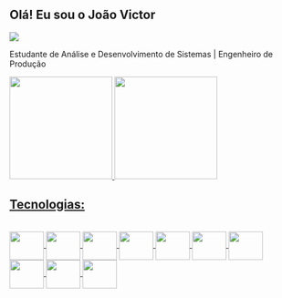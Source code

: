 ## Olá! Eu sou o João Victor
<div> 
  <a href="https://www.linkedin.com/in/joao-victor-dias-nascimento" target="_blank"><img src="https://img.shields.io/badge/-LinkedIn-%230077B5?style=for-the-   badge&logo=linkedin&logoColor=white" target="_blank"></a> 
 
</div>

Estudante de Análise e Desenvolvimento de Sistemas | Engenheiro de Produção


<div>
  <a href="https://github.com/JOAO-VICTOR-DIAS">
  <img height="180em" src="https://github-readme-stats.vercel.app/api?username=JOAO-VICTOR-DIAS&show_icons=true&theme=dark&include_all_commits=true&count_private=true"/>
  <img height="180em" src="https://github-readme-stats.vercel.app/api/top-langs/?username=JOAO-VICTOR-DIAS&layout=compact&langs_count=7&theme=dark"/>
</div>
  
## Tecnologias:
  
<div style="display: inline_block"><br>
  <img align="center" height="50" width="60" src="https://cdn.jsdelivr.net/gh/devicons/devicon/icons/html5/html5-original.svg" />
  <img align="center" height="50" width="60" src="https://cdn.jsdelivr.net/gh/devicons/devicon/icons/css3/css3-original.svg" />
  <img align="center" height="50" width="60" src="https://cdn.jsdelivr.net/gh/devicons/devicon/icons/javascript/javascript-original.svg" />
  <img align="center" height="50" width="60" src="https://cdn.jsdelivr.net/gh/devicons/devicon/icons/csharp/csharp-original.svg" />
  <img align="center" height="50" width="60" src="https://cdn.jsdelivr.net/gh/devicons/devicon/icons/dot-net/dot-net-original-wordmark.svg" />
  <img align="center" height="50" width="60" src="https://cdn.jsdelivr.net/gh/devicons/devicon/icons/react/react-original.svg" />
  <img align="center" height="50" width="60" src="https://cdn.jsdelivr.net/gh/devicons/devicon/icons/bootstrap/bootstrap-original.svg" />
  <img align="center" height="50" width="60" src="https://cdn.jsdelivr.net/gh/devicons/devicon/icons/microsoftsqlserver/microsoftsqlserver-plain.svg" />
  <img align="center" height="50" width="60" src="https://cdn.jsdelivr.net/gh/devicons/devicon/icons/mysql/mysql-original.svg" />
  <img align="center" height="50" width="60" src="https://cdn.jsdelivr.net/gh/devicons/devicon/icons/docker/docker-original-wordmark.svg" />
</div>
  
